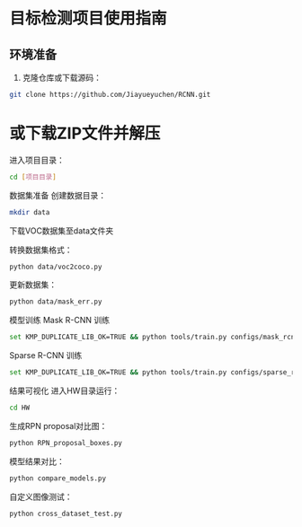 # 目标检测项目使用指南

## 环境准备
1. 克隆仓库或下载源码：
```bash
git clone https://github.com/Jiayueyuchen/RCNN.git
```
# 或下载ZIP文件并解压
进入项目目录：

```bash
cd [项目目录]
```
数据集准备
创建数据目录：

```bash
mkdir data
```
下载VOC数据集至data文件夹

转换数据集格式：

```bash
python data/voc2coco.py
```
更新数据集：

```bash
python data/mask_err.py
```
模型训练
Mask R-CNN 训练
```bash
set KMP_DUPLICATE_LIB_OK=TRUE && python tools/train.py configs/mask_rcnn/mask-rcnn_r50_fpn_1x_coco.py --work-dir work_dirs/mask-rcnn
```
Sparse R-CNN 训练
```bash
set KMP_DUPLICATE_LIB_OK=TRUE && python tools/train.py configs/sparse_rcnn/sparse-rcnn_r50_fpn_1x_coco.py --work-dir work_dirs/sparse-rcnn
```
结果可视化
进入HW目录运行：

```bash
cd HW
```
生成RPN proposal对比图：

```bash
python RPN_proposal_boxes.py
```
模型结果对比：

```bash
python compare_models.py
```
自定义图像测试：

```bash
python cross_dataset_test.py
```
